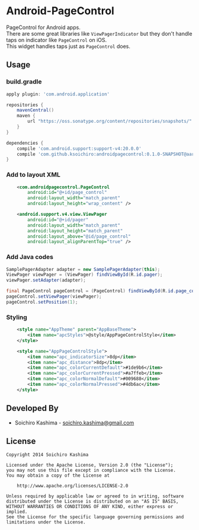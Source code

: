 # Android-PageControl

PageControl for Android apps.  
There are some great libraries like `ViewPagerIndicator` but they don't handle taps on indicator like `PageControl` on iOS.  
This widget handles taps just as `PageControl` does.

## Usage

### build.gradle

```groovy
apply plugin: 'com.android.application'

repositories {
    mavenCentral()
    maven {
        url "https://oss.sonatype.org/content/repositories/snapshots/"
    }
}

dependencies {
    compile 'com.android.support:support-v4:20.0.0'
    compile 'com.github.ksoichiro:androidpagecontrol:0.1.0-SNAPSHOT@aar'
}
```

### Add to layout XML

```xml
    <com.androidpagecontrol.PageControl
        android:id="@+id/page_control"
        android:layout_width="match_parent"
        android:layout_height="wrap_content" />

    <android.support.v4.view.ViewPager
        android:id="@+id/pager"
        android:layout_width="match_parent"
        android:layout_height="match_parent"
        android:layout_above="@id/page_control"
        android:layout_alignParentTop="true" />
```

### Add Java codes

```java
SamplePagerAdapter adapter = new SamplePagerAdapter(this);
ViewPager viewPager = (ViewPager) findViewById(R.id.pager);
viewPager.setAdapter(adapter);

final PageControl pageControl = (PageControl) findViewById(R.id.page_control);
pageControl.setViewPager(viewPager);
pageControl.setPosition(1);
```

### Styling

```xml
    <style name="AppTheme" parent="AppBaseTheme">
        <item name="apcStyles">@style/AppPageControlStyle</item>
    </style>

    <style name="AppPageControlStyle">
        <item name="apc_indicatorSize">8dp</item>
        <item name="apc_distance">8dp</item>
        <item name="apc_colorCurrentDefault">#1de9b6</item>
        <item name="apc_colorCurrentPressed">#a7ffeb</item>
        <item name="apc_colorNormalDefault">#009688</item>
        <item name="apc_colorNormalPressed">#4db6ac</item>
    </style>
```

## Developed By

* Soichiro Kashima - <soichiro.kashima@gmail.com>

## License

    Copyright 2014 Soichiro Kashima

    Licensed under the Apache License, Version 2.0 (the "License");
    you may not use this file except in compliance with the License.
    You may obtain a copy of the License at

        http://www.apache.org/licenses/LICENSE-2.0

    Unless required by applicable law or agreed to in writing, software
    distributed under the License is distributed on an "AS IS" BASIS,
    WITHOUT WARRANTIES OR CONDITIONS OF ANY KIND, either express or implied.
    See the License for the specific language governing permissions and
    limitations under the License.
